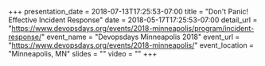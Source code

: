 +++
presentation_date = 2018-07-13T17:25:53-07:00
title = "Don't Panic! Effective Incident Response"
date = 2018-05-17T17:25:53-07:00
detail_url = "https://www.devopsdays.org/events/2018-minneapolis/program/incident-response/"
event_name = "Devopsdays Minneapolis 2018"
event_url = "https://www.devopsdays.org/events/2018-minneapolis/"
event_location = "Minneapolis, MN"
slides = ""
video = ""
+++